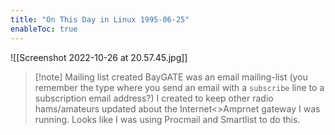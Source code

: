 ```yaml
---
title: "On This Day in Linux 1995-06-25"
enableToc: true
---
```

![[Screenshot 2022-10-26 at 20.57.45.jpg]]
>[!note] Mailing list created
>BayGATE was an email mailing-list (you remember the type where you send an email with a `subscribe` line to a subscription email address?) I created to keep other radio hams/amateurs updated about the Internet<>Amprnet gateway I was running. Looks like I was using Procmail and Smartlist to do this.